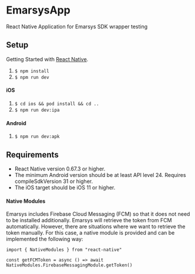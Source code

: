 
# EmarsysApp

React Native Application for Emarsys SDK wrapper testing

## Setup

Getting Started with [React Native](https://facebook.github.io/react-native/docs/getting-started "React Native").

1. `$ npm install`
2. `$ npm run dev`

#### iOS
1. `$ cd ios && pod install && cd ..`
2. `$ npm run dev:ipa`

#### Android
1. `$ npm run dev:apk`

## Requirements

- React Native version 0.67.3 or higher.
- The minimum Android version should be at least API level 24. Requires compileSdkVersion 31 or higher.
- The iOS target should be iOS 11 or higher.

#### Native Modules
Emarsys includes Firebase Cloud Messaging (FCM) so that it does not need to be installed additionally. 
Emarsys will retrieve the token from FCM automatically. However, there are situations where we want to 
retrieve the token manually. For this case, a native module is provided and can be implemented the following way:

```
import { NativeModules } from "react-native"

const getFCMToken = async () => await NativeModules.FirebaseMessagingModule.getToken()
```


